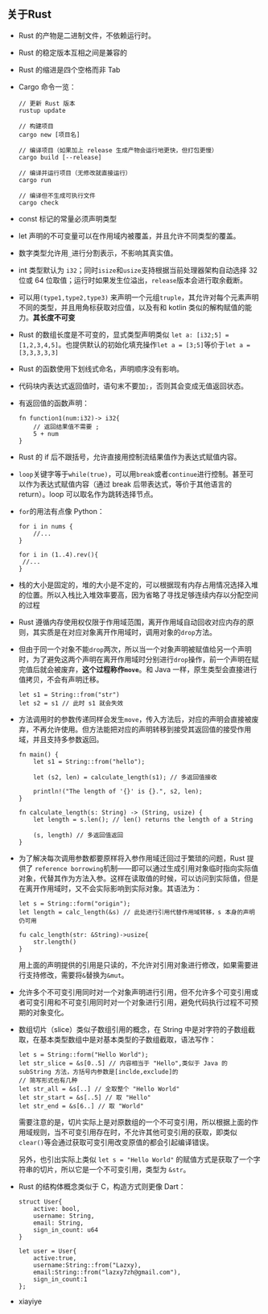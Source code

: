 ## 关于Rust

- Rust 的产物是二进制文件，不依赖运行时。

- Rust 的稳定版本互相之间是兼容的

- Rust 的缩进是四个空格而非 Tab

- Cargo 命令一览：
  
  ```
  // 更新 Rust 版本
  rustup update
  
  // 构建项目
  cargo new [项目名]
  
  // 编译项目（如果加上 release 生成产物会运行地更快，但打包更慢）
  cargo build [--release]
  
  // 编译并运行项目（无修改就直接运行）
  cargo run
  
  // 编译但不生成可执行文件
  cargo check
  ```

- const 标记的常量必须声明类型

- let 声明的不可变量可以在作用域内被覆盖，并且允许不同类型的覆盖。

- 数字类型允许用`_`进行分割表示，不影响其真实值。

- int 类型默认为 `i32`；同时`isize`和`usize`支持根据当前处理器架构自动选择 32 位或 64 位取值；运行时如果发生位溢出，`release`版本会进行取余截断。

- 可以用`(type1,type2,type3)` 来声明一个元组`truple`，其允许对每个元素声明不同的类型，并且用角标获取对应值，以及有和 kotlin 类似的解构赋值的能力。**其长度不可变**

- Rust 的数组长度是不可变的，显式类型声明类似 `let a: [i32;5] = [1,2,3,4,5]`。也提供默认的初始化填充操作`let a = [3;5]`等价于`let a = [3,3,3,3,3]`

- Rust 的函数使用下划线式命名，声明顺序没有影响。

- 代码块内表达式返回值时，语句末不要加`;`，否则其会变成无值返回状态。

- 有返回值的函数声明：
  
  ```
  fn function1(num:i32)-> i32{
      // 返回结果值不需要 ;
      5 + num
  }
  ```

- Rust 的 if 后不跟括号，允许直接用控制流结果值作为表达式赋值内容。

- `loop`关键字等于`while(true)`，可以用`break`或者`continue`进行控制。甚至可以作为表达式赋值内容（通过 break 后带表达式，等价于其他语言的 return）。loop 可以取名作为跳转选择节点。

- `for`的用法有点像 Python：
  
  ```
  for i in nums {
      //...
  }
  
  for i in (1..4).rev(){
   //...
  }
  ```

- 栈的大小是固定的，堆的大小是不定的，可以根据现有内存占用情况选择入堆的位置。所以入栈比入堆效率要高，因为省略了寻找足够连续内存以分配空间的过程

- Rust 遵循内存使用权仅限于作用域范围，离开作用域自动回收对应内存的原则，其实质是在对应对象离开作用域时，调用对象的`drop`方法。

- 但由于同一个对象不能`drop`两次，所以当一个对象声明被赋值给另一个声明时，为了避免这两个声明在离开作用域时分别进行`drop`操作，前一个声明在赋完值后就会被废弃，**这个过程称作`move`**。和 Java 一样，原生类型会直接进行值拷贝，不会有声明迁移。
  
  ```
  let s1 = String::from("str")
  let s2 = s1 // 此时 s1 就会失效 
  ```

- 方法调用时的参数传递同样会发生`move`，传入方法后，对应的声明会直接被废弃，不再允许使用。但方法能把对应的声明转移到接受其返回值的接受作用域，并且支持多参数返回。
  
  ```
  fn main() {
      let s1 = String::from("hello");
  
      let (s2, len) = calculate_length(s1); // 多返回值接收
  
      println!("The length of '{}' is {}.", s2, len);
  }
  
  fn calculate_length(s: String) -> (String, usize) {
      let length = s.len(); // len() returns the length of a String
  
      (s, length) // 多返回值返回
  }
  ```

- 为了解决每次调用参数都要原样将入参作用域迁回过于繁琐的问题，Rust 提供了 `reference borrowing`机制——即可以通过生成引用对象临时指向实际值对象，代替其作为方法入参。这样在读取值的时候，可以访问到实际值，但是在离开作用域时，又不会实际影响到实际对象。其语法为：
  
  ```
  let s = String::form("origin");
  let length = calc_length(&s) // 此处进行引用代替作用域转移，s 本身的声明仍可用
  
  fu calc_length(str: &String)->usize{
      str.length()
  }
  ```
  
  用上面的声明提供的引用是只读的，不允许对引用对象进行修改，如果需要进行支持修改，需要将`&`替换为`&mut`。

- 允许多个不可变引用同时对一个对象声明进行引用，但不允许多个可变引用或者可变引用和不可变引用同时对一个对象进行引用，避免代码执行过程不可预期的对象变化。

- 数组切片（slice）类似子数组引用的概念，在 String 中是对字符的子数组截取，在基本类型数组中是对基本类型的子数组截取，语法写作：
  
  ```
  let s = String::form("Hello World");
  let str_slice = &s[0..5] // 内容相当于 "Hello",类似于 Java 的 subString 方法，方括号内参数是[inclde,exclude]的
  // 简写形式也有几种
  let str_all = &s[..] // 全取整个 "Hello World"
  let str_start = &s[..5] // 取 "Hello"
  let str_end = &s[6..] // 取 "World"
  ```
  
  需要注意的是，切片实际上是对原数组的一个不可变引用，所以根据上面的作用域规则，当不可变引用存在时，不允许其他可变引用的获取，即类似 `clear()`等会通过获取可变引用改变原值的都会引起编译错误。
  
  另外，也引出实际上类似 `let s = "Hello World"` 的赋值方式是获取了一个字符串的切片，所以它是一个不可变引用，类型为 `&str`。

- Rust 的结构体概念类似于 C，构造方式则更像 Dart：
  
  ```
  struct User{
      active: bool,
      username: String,
      email: String,
      sign_in_count: u64
  }
  
  let user = User{
      active:true,
      username:String::from("Lazxy),
      email:String::from("lazxy7zh@gmail.com"),
      sign_in_count:1
  };
  ```

- xiayiye



